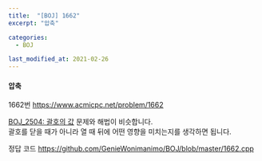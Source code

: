 ```yaml
---
title:  "[BOJ] 1662"
excerpt: "압축"

categories:
  - BOJ

last_modified_at: 2021-02-26
---
```


#### 압축

1662번 <https://www.acmicpc.net/problem/1662>

[BOJ_2504: 괄호의 값](https://geniewonimanimo.github.io/boj/2504/) 문제와 해법이 비슷합니다.<br>
괄호를 닫을 때가 아니라 열 때 뒤에 어떤 영향을 미치는지를 생각하면 됩니다.

정답 코드 <https://github.com/GenieWonimanimo/BOJ/blob/master/1662.cpp>